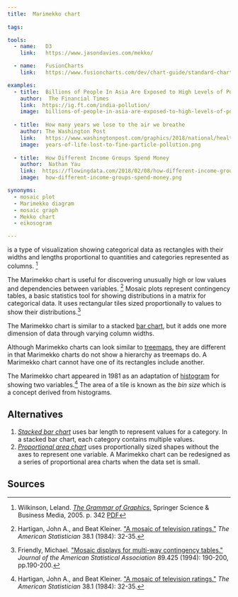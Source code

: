 ```yaml
---
title:  Marimekko chart
  
tags:

tools:
  - name:   D3
    link:   https://www.jasondavies.com/mekko/

  - name:   FusionCharts
    link:   https://www.fusioncharts.com/dev/chart-guide/standard-charts/marimekko-chart

examples:
  - title:  Billions of People In Asia Are Exposed to High Levels of Pollution
    author:  The Financial Times
    link:  https://ig.ft.com/india-pollution/
    image:  billions-of-people-in-asia-are-exposed-to-high-levels-of-pollution.png
    
  - title:  How many years we lose to the air we breathe
    author: The Washington Post
    link:   https://www.washingtonpost.com/graphics/2018/national/health-science/lost-years/?noredirect=on&utm_term=.bd1237ceb18d
    image:  years-of-life-lost-to-fine-particle-pollution.png
    
  - title:  How Different Income Groups Spend Money
    author:  Nathan Yau
    link:  https://flowingdata.com/2018/02/08/how-different-income-groups-spend-money
    image:  how-different-income-groups-spend-money.png

synonyms:
  - mosaic plot
  - Marimekko diagram
  - mosaic graph
  - Mekko chart
  - eikosogram

---
```


is a type of visualization showing categorical data as rectangles with their widths and lengths proportional to quantities and categories represented as columns. [^wilkinson]

<!--more-->
The Marimekko chart is useful for discovering unusually high or low values and dependencies between variables. [^hartigan] Mosaic plots represent contingency tables, a basic statistics tool for showing distributions in a matrix for categorical data.  It uses rectangular tiles sized proportionally to values to show their distributions.[^friendly] 

The Marimekko chart is similar to a stacked [bar chart](/bar-chart), but it adds one more dimension of data through varying column widths. 

Although Marimekko charts can look similar to [treemaps](/tree-map), they are different in that Marimekko charts do not show a hierarchy as treemaps do. A Marimekko chart cannot have one of its rectangles include another. 


The Marimekko chart appeared in 1981 as an adaptation of [histogram](/histogram) for showing two variables.[^hartigan]
The area of a tile is known as the *bin size* which is a concept derived from histograms.

## Alternatives

1. [*Stacked bar chart*](/bar-chart) uses bar length to represent values for a category. In a stacked bar chart, each category contains multiple values.
2. [*Proportional area chart*](/proportional-area-chart) uses proportionally sized shapes without the axes to represent one variable. A Marimekko chart can be redesigned as a series of proportional area charts when the data set is small.

## Sources
[^wilkinson]: Wilkinson, Leland. [*The Grammar of Graphics.*]((https://books.google.com/books?hl=en&lr=&id=_kRX4LoFfGQC)) Springer Science & Business Media, 2005. p. 342 [PDF](https://cds.cern.ch/record/1250322/files/9780387245447_TOC.pdf)
[^friendly]:  Friendly, Michael. ["Mosaic displays for multi-way contingency tables."](https://www.researchgate.net/publication/243765611_Mosaic_Displays_for_Multi-Way_Contingency_Tables) *Journal of the American Statistical Association* 89.425 (1994): 190-200, pp.190-200.
[^hartigan]: Hartigan, John A., and Beat Kleiner. ["A mosaic of television ratings."](https://www.jstor.org/stable/2683556) *The American Statistician* 38.1 (1984): 32-35.




